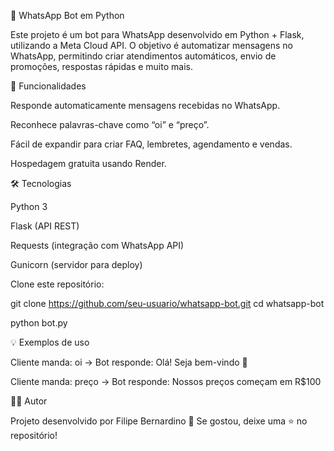 📱 WhatsApp Bot em Python

Este projeto é um bot para WhatsApp desenvolvido em Python + Flask, utilizando a Meta Cloud API.
O objetivo é automatizar mensagens no WhatsApp, permitindo criar atendimentos automáticos, envio de promoções, respostas rápidas e muito mais.

🚀 Funcionalidades

Responde automaticamente mensagens recebidas no WhatsApp.

Reconhece palavras-chave como “oi” e “preço”.

Fácil de expandir para criar FAQ, lembretes, agendamento e vendas.

Hospedagem gratuita usando Render.

🛠️ Tecnologias

Python 3

Flask (API REST)

Requests (integração com WhatsApp API)

Gunicorn (servidor para deploy)

Clone este repositório:

git clone https://github.com/seu-usuario/whatsapp-bot.git
cd whatsapp-bot

python bot.py

💡 Exemplos de uso

Cliente manda: oi
→ Bot responde: Olá! Seja bem-vindo 👋

Cliente manda: preço
→ Bot responde: Nossos preços começam em R$100

👨‍💻 Autor

Projeto desenvolvido por Filipe Bernardino 🚀
Se gostou, deixe uma ⭐ no repositório!
